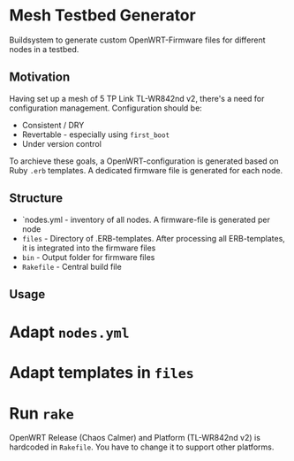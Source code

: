 Mesh Testbed Generator
=======================

Buildsystem to generate custom OpenWRT-Firmware files for different nodes in a testbed.

Motivation
-------------
Having set up a mesh of 5 TP Link TL-WR842nd v2, there's a need for configuration management. Configuration should be:
* Consistent / DRY
* Revertable - especially using `first_boot` 
* Under version control

To archieve these goals, a OpenWRT-configuration is generated based on Ruby `.erb` templates. A dedicated firmware file is generated for each node.

Structure
-----------------
* `nodes.yml - inventory of all nodes. A firmware-file is generated per node
* `files` - Directory of .ERB-templates. After processing all ERB-templates, it is integrated into the firmware files
* `bin` - Output folder for firmware files
* `Rakefile` - Central build file

Usage
---------------
# Adapt `nodes.yml`
# Adapt templates in `files`
# Run `rake`

OpenWRT Release (Chaos Calmer) and Platform (TL-WR842nd v2) is hardcoded in `Rakefile`. You have to change it to support other platforms.



